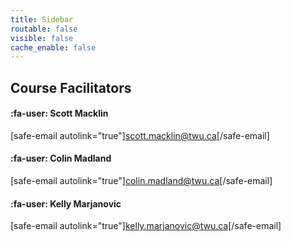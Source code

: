 ```yaml
---
title: Sidebar
routable: false
visible: false
cache_enable: false
---
```


## Course Facilitators
#### :fa-user: Scott Macklin  
[safe-email autolink="true"]scott.macklin@twu.ca[/safe-email]  

#### :fa-user: Colin Madland  
[safe-email autolink="true"]colin.madland@twu.ca[/safe-email]  

#### :fa-user: Kelly Marjanovic  
[safe-email autolink="true"]kelly.marjanovic@twu.ca[/safe-email]  
